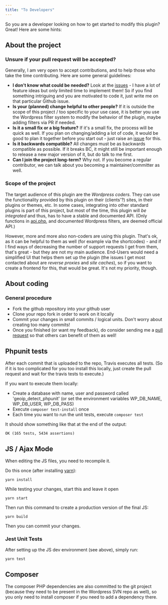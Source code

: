 ```yaml
---
title: "To Developers"
---
```

So you are a developer looking on how to get started to modify this plugin? Great! Here are some hints:

## About the project

### Unsure if your pull request will be accepted?

Generally, I am very open to accept contributions, and to help those who take the time contributing. Here are some general guidelines:

* **I don't know what could be needed?** Look at the [issues](https://github.com/yellowtree/geoip-detect/issues) - I have a lot of feature ideas but only limited time to implement them! So if you find something intriguing and you are motivated to code it, just write me on that particular Github issue.
* **Is your (planned) change helpful to other people?** If it is outside the scope of this project / too specific to your use case, it is better you use the Wordpress filter system to modify the behavior of the plugin, maybe adding filters via PR if needed. 
* **Is it a small fix or a big feature?** If it's a small fix, the process will be quick as well. If you plan on changing/adding a lot of code, it would be good to plan it together before you start out - just raise an [issue](https://github.com/yellowtree/geoip-detect/issues) for this.
* **Is it backwards compatible?** All changes must be as backwards compatible as possible. If it breaks BC, it might still be important enough to release a new major version of it, but do talk to me first. 
* **Can I join the project long-term?** Why not. If you become a regular contributor, we can talk about you becoming a maintainer/committer as well. 

### Scope of the project

The target audience of this plugin are the *Wordpress coders*. They can use the functionality provided by this plugin on their (clients'?) sites, in their plugins or themes, etc. In some cases, integrating into other standard plugins is part of this project, but most of the time, this plugin will *be integrated* and thus, has to have a stable and documented API. (Only functions in [api.php](https://github.com/yellowtree/geoip-detect/blob/master/api.php), and documented Wordpress filters, are deemed official API.)

However, more and more also non-coders are using this plugin. That's ok, as it can be helpful to them as well (for example via the shortcodes) - and if I find ways of decreasing the number of support requests I get from them, that's great - but they are not my main audience. End-Users would need a simplified UI that helps them set up the plugin (the issues I get most contacted about are *reverse proxies* and *site caches*), so if you want to create a frontend for this, that would be great. It's not my priority, though. 

## About coding

### General procedure

* Fork the github repository into your github user
* Clone your repo fork in order to work on it locally
* Commit your changes in small commits / logical units. Don't worry about creating too many commits!
* Once you finished (or want my feedback), do consider sending me a [pull request](https://github.com/yellowtree/geoip-detect/pulls) so that others can benefit of them as well!

## Phpunit tests

After each commit that is uploaded to the repo, Travis executes all tests. (So if it is too complicated for you too install this locally, just create the pull request and wait for the travis tests to execute.)

If you want to execute them locally:

* Create a database with name, user and password called 'geoip_detect_phpunit' (or set the environment variables WP_DB_NAME, WP_DB_USER, WP_DB_PASS)
* Execute `composer test-install` once
* Each time you want to run the unit tests, execute `composer test`

It should show something like that at the end of the output:

```
OK (165 tests, 5434 assertions)
```

## JS / Ajax Mode

When editing the JS files, you need to recompile it.

Do this once (after installing [yarn](https://yarnpkg.com/)):
```
yarn install
```

While testing your changes, start this and leave it open
```
yarn start 
```

Then run this command to create a production version of the final JS:
```
yarn build
```

Then you can commit your changes.

### Jest Unit Tests

After setting up the JS dev environment (see above), simply run:

```
yarn test
```

## Composer

The composer PHP dependencies are also committed to the git project (because they need to be present in the Wordpress SVN repo as well), so you only need to install composer if you need to add a dependency there.

